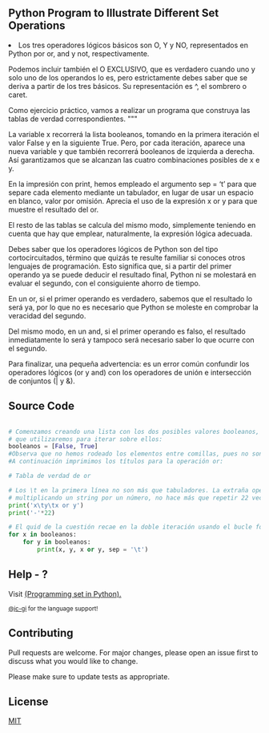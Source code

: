 ## Python Program to Illustrate Different Set Operations

  <li>Los tres operadores lógicos básicos son O, Y y NO, representados en Python por or, and y not, respectivamente.

Podemos incluir también el O EXCLUSIVO, que es verdadero cuando uno y solo uno de los operandos lo es, pero estrictamente debes saber que se deriva a partir de los tres básicos. Su representación es ^, el sombrero o caret.

Como ejercicio práctico, vamos a realizar un programa que construya las tablas de verdad correspondientes.
"""</li>

 
</ol>
La variable x recorrerá la lista booleanos, tomando en la primera iteración el valor False y en la siguiente True. 
Pero, por cada iteración, aparece una nueva variable y que también recorrerá booleanos de izquierda a derecha. 
Así garantizamos que se alcanzan las cuatro combinaciones posibles de x e y.

En la impresión con print, hemos empleado el argumento sep = ‘t’ para que separe cada elemento mediante un tabulador, 
en lugar de usar un espacio en blanco, valor por omisión. Aprecia el uso de la expresión x or y para que muestre el resultado del or.

El resto de las tablas se calcula del mismo modo, simplemente teniendo en cuenta que hay que emplear, naturalmente, 
la expresión lógica adecuada.

Debes saber que los operadores lógicos de Python son del tipo cortocircuitados, término que quizás te resulte familiar 
si conoces otros lenguajes de programación. Esto significa que, si a partir del primer operando ya se puede deducir el 
resultado final, Python ni se molestará en evaluar el segundo, con el consiguiente ahorro de tiempo.

En un or, si el primer operando es verdadero, sabemos que el resultado lo será ya, por lo que no es necesario que Python 
se moleste en comprobar la veracidad del segundo.

Del mismo modo, en un and, si el primer operando es falso, el resultado inmediatamente lo será y tampoco será necesario 
saber lo que ocurre con el segundo.

Para finalizar, una pequeña advertencia: es un error común confundir los operadores lógicos (or y and) con los operadores 
de unión e intersección de conjuntos (| y &).
<p></p>

## Source Code

```python

# Comenzamos creando una lista con los dos posibles valores booleanos, False y True, 
# que utilizaremos para iterar sobre ellos:
booleanos = [False, True]
#Observa que no hemos rodeado los elementos entre comillas, pues no son strings.
#A continuación imprimimos los títulos para la operación or:

# Tabla de verdad de or

# Los \t en la primera línea no son más que tabuladores. La extraña operación de la segunda, 
# multiplicando un string por un número, no hace más que repetir 22 veces el carácter ‘-‘.
print('x\ty\tx or y')
print('-'*22)

# El quid de la cuestión recae en la doble iteración usando el bucle for: 
for x in booleanos:
    for y in booleanos:
        print(x, y, x or y, sep = '\t')

```
## Help - ?


<small> <a href="" target="\_blank"></a> </small>


Visit <a href="https://github.com/upslp-teoriacomputacional/180864/" target="\_blank"> (Programming set in Python).

<small>@jc-gi<a href="https://github.com/jc-gi" target="\_blank"></a> for the language support! </small>

## Contributing
Pull requests are welcome. For major changes, please open an issue first to discuss what you would like to change.

Please make sure to update tests as appropriate.

## License
[MIT](https://choosealicense.com/licenses/mit/)
